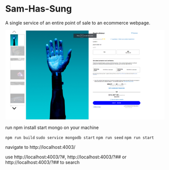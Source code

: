 # Sam-Has-Sung
A single service of an entire point of sale to an ecommerce webpage.

![Upper end of site](/image/W7D4.png)


run npm install
start mongo on your machine

`npm run build`
`sudo service mongodb start`
`npm run seed`
`npm run start`

navigate to http://localhost:4003/

use http://localhost:4003/?#, http://localhost:4003/?## or http://localhost:4003/?## to search